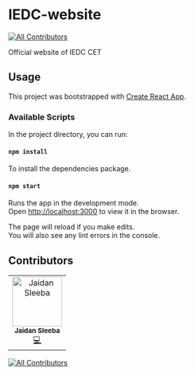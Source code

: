 # IEDC-website
<!-- ALL-CONTRIBUTORS-BADGE:START - Do not remove or modify this section -->
[![All Contributors](https://img.shields.io/badge/all_contributors-1-orange.svg?style=flat-square)](#contributors-)
<!-- ALL-CONTRIBUTORS-BADGE:END -->
Official website of IEDC CET

## Usage

This project was bootstrapped with [Create React App](https://github.com/facebook/create-react-app).

### Available Scripts

In the project directory, you can run:

#### `npm install`
To install the dependencies package.

#### `npm start`

Runs the app in the development mode.<br>
Open [http://localhost:3000](http://localhost:3000) to view it in the browser.

The page will reload if you make edits.<br>
You will also see any lint errors in the console.

## Contributors

<!-- ALL-CONTRIBUTORS-LIST:START - Do not remove or modify this section -->
<!-- prettier-ignore-start -->
<!-- markdownlint-disable -->
<table>
  <tbody>
    <tr>
      <td align="center"><a href="http://www.linkedin.com/in/jaidan22"><img src="https://avatars.githubusercontent.com/u/83900410?v=4?s=100" width="100px;" alt="Jaidan Sleeba"/><br /><sub><b>Jaidan Sleeba</b></sub></a><br /><a href="https://github.com/IEDC-CET/IEDC-website/commits?author=jaidan22" title="Code">💻</a></td>
    </tr>
  </tbody>
</table>

<!-- markdownlint-restore -->
<!-- prettier-ignore-end -->

<!-- ALL-CONTRIBUTORS-LIST:END -->
[![All Contributors](https://img.shields.io/badge/all_contributors-13-green.svg?style=flat-square)](#contributors)
<!-- prettier-ignore-start -->
<!-- markdownlint-disable -->

<!-- markdownlint-restore -->
<!-- prettier-ignore-end -->

<!-- ALL-CONTRIBUTORS-LIST:END -->
